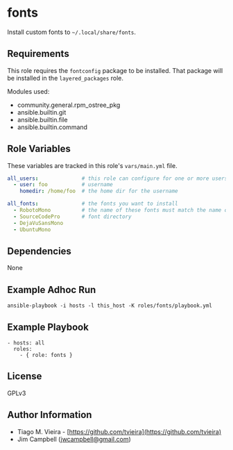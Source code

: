 fonts
=====

Install custom fonts to `~/.local/share/fonts`.

Requirements
------------

This role requires the `fontconfig` package to be installed. That package will be installed in the
`layered_packages` role.

Modules used:

  * community.general.rpm_ostree_pkg
  * ansible.builtin.git
  * ansible.builtin.file
  * ansible.builtin.command

Role Variables
--------------

These variables are tracked in this role's `vars/main.yml` file.

```yaml
all_users:              # this role can configure for one or more users
  - user: foo           # username
    homedir: /home/foo  # the home dir for the username

all_fonts:              # the fonts you want to install
  - RobotoMono          # the name of these fonts must match the name of the
  - SourceCodePro       # font directory
  - DejaVuSansMono
  - UbuntuMono
```

Dependencies
------------

None

Example Adhoc Run
-----------------

`ansible-playbook -i hosts -l this_host -K roles/fonts/playbook.yml`

Example Playbook
----------------

    - hosts: all
      roles:
        - { role: fonts }

License
-------

GPLv3

Author Information
------------------

  * Tiago M. Vieira - [https://github.com/tvieira](https://github.com/tvieira)
  * Jim Campbell (jwcampbell@gmail.com)
